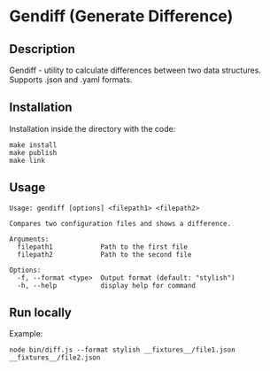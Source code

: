 # Gendiff (Generate Difference)
## Description
Gendiff - utility to calculate differences between two data structures. Supports .json and .yaml formats.

## Installation
Installation inside the directory with the code:
```
make install
make publish
make link
```

## Usage
```
Usage: gendiff [options] <filepath1> <filepath2>

Compares two configuration files and shows a difference.

Arguments:
  filepath1            Path to the first file
  filepath2            Path to the second file

Options:
  -f, --format <type>  Output format (default: "stylish")
  -h, --help           display help for command
```

## Run locally

Example:
```
node bin/diff.js --format stylish __fixtures__/file1.json __fixtures__/file2.json
```

